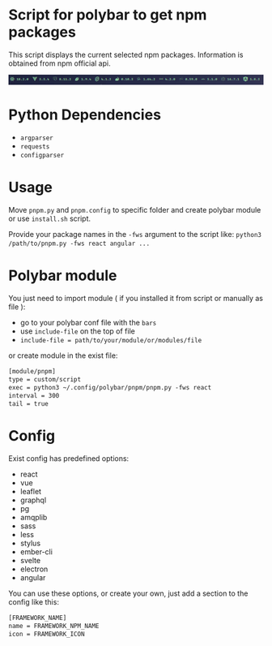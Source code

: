 # Script for polybar to get npm packages

This script displays the current selected npm packages. Information is obtained from npm official api.

![BarExample](assets/example.png)

# Python Dependencies

-   `argparser`
-   `requests`
-   `configparser`

# Usage

Move `pnpm.py` and `pnpm.config` to specific folder and create polybar module or use `install.sh` script.

Provide your package names in the `-fws` argument to the script like:
`python3 /path/to/pnpm.py -fws react angular ...`

# Polybar module

You just need to import module ( if you installed it from script or manually as file ):

-   go to your polybar conf file with the `bars`
-   use `include-file` on the top of file
-   `include-file = path/to/your/module/or/modules/file`

or create module in the exist file:

```
[module/pnpm]
type = custom/script
exec = python3 ~/.config/polybar/pnpm/pnpm.py -fws react
interval = 300
tail = true
```

# Config

Exist config has predefined options:

-   react
-   vue
-   leaflet
-   graphql
-   pg
-   amqplib
-   sass
-   less
-   stylus
-   ember-cli
-   svelte
-   electron
-   angular

You can use these options, or create your own, just add a section to the config like this:

```
[FRAMEWORK_NAME]
name = FRAMEWORK_NPM_NAME
icon = FRAMEWORK_ICON
```
